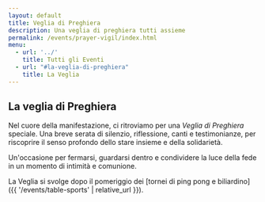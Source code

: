 ```yaml
---
layout: default
title: Veglia di Preghiera
description: Una veglia di preghiera tutti assieme
permalink: /events/prayer-vigil/index.html
menu:
  - url: '../'
    title: Tutti gli Eventi
  - url: "#la-veglia-di-preghiera"
    title: La Veglia
---
```


## La veglia di Preghiera

Nel cuore della manifestazione, ci ritroviamo per una *Veglia di Preghiera* speciale.
Una breve serata di silenzio, riflessione, canti e testimonianze, per riscoprire il senso profondo dello stare insieme e della solidarietà.

Un'occasione per fermarsi, guardarsi dentro e condividere la luce della fede in un momento di intimità e comunione.

La Veglia si svolge dopo il pomeriggio dei [tornei di ping pong e biliardino]({{ '/events/table-sports' | relative_url }}).